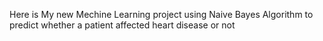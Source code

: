 Here is My new Mechine Learning project using Naive Bayes Algorithm to predict whether a patient affected heart disease or not 
